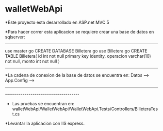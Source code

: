 # walletWebApi
*Este proyecto esta desarrollado en ASP.net MVC 5

*Para hacer correr esta aplicacion se requiere crear una base de datos en sqlserver:

--------------------------------------

use master
go
CREATE DATABASE Billetera
go
use Billetera
go
CREATE TABLE Billetera(
id int not null primary key identity,
operacion varchar(10) not null,
monto int not null
)

--------------------------------------

*La cadena de conexion de la base de datos se encuentra en: Datos --> App.Config --> 

--------------------------------------
<connectionStrings>
    <add name="BilleteraEntities" connectionString="metadata=res://*/BilleteraDatosModel.csdl|res://*/BilleteraDatosModel.ssdl|res://*/BilleteraDatosModel.msl;provider=System.Data.SqlClient;provider connection string=&quot;data source=HP;initial catalog=Billetera;integrated security=True;MultipleActiveResultSets=True;App=EntityFramework&quot;" providerName="System.Data.EntityClient" />
  </connectionStrings>
--------------------------------------  

* Las pruebas se encuentran en: walletWebApi/WalletWebApi/WalletWebApi.Tests/Controllers/BilleteraTest.cs

*Levantar la aplicacion con IIS express.
  
